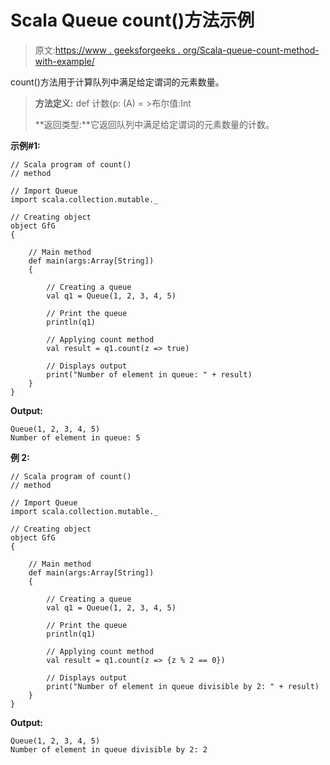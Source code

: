 # Scala Queue count()方法示例

> 原文:[https://www . geeksforgeeks . org/Scala-queue-count-method-with-example/](https://www.geeksforgeeks.org/scala-queue-count-method-with-example/)

count()方法用于计算队列中满足给定谓词的元素数量。

> **方法定义:** def 计数(p: (A) = >布尔值:Int
> 
> **返回类型:**它返回队列中满足给定谓词的元素数量的计数。

**示例#1:**

```
// Scala program of count() 
// method 

// Import Queue  
import scala.collection.mutable._

// Creating object 
object GfG 
{ 

    // Main method 
    def main(args:Array[String]) 
    { 

        // Creating a queue 
        val q1 = Queue(1, 2, 3, 4, 5) 

        // Print the queue
        println(q1)

        // Applying count method 
        val result = q1.count(z => true) 

        // Displays output 
        print("Number of element in queue: " + result)
    } 
} 
```

**Output:**

```
Queue(1, 2, 3, 4, 5)
Number of element in queue: 5

```

**例 2:**

```
// Scala program of count() 
// method 

// Import Queue  
import scala.collection.mutable._

// Creating object 
object GfG 
{ 

    // Main method 
    def main(args:Array[String]) 
    { 

        // Creating a queue 
        val q1 = Queue(1, 2, 3, 4, 5) 

        // Print the queue
        println(q1)

        // Applying count method 
        val result = q1.count(z => {z % 2 == 0}) 

        // Displays output 
        print("Number of element in queue divisible by 2: " + result)
    } 
} 
```

**Output:**

```
Queue(1, 2, 3, 4, 5)
Number of element in queue divisible by 2: 2

```